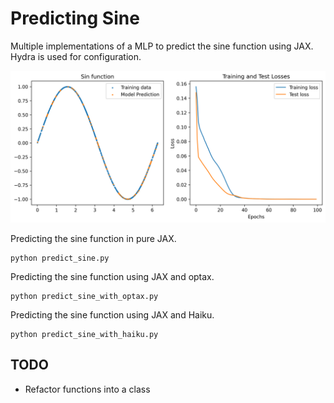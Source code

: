 # Predicting Sine
Multiple implementations of a MLP to predict the sine function using JAX. Hydra is used for configuration. 

![Predicting the sine function using JAX](https://github.com/newtonkwan/predicting_sine/blob/master/plots/haiku_plots.png)

Predicting the sine function in pure JAX. 
```
python predict_sine.py
```

Predicting the sine function using JAX and optax. 
```
python predict_sine_with_optax.py
```

Predicting the sine function using JAX and Haiku. 
```
python predict_sine_with_haiku.py
```

## TODO 
- Refactor functions into a class 
